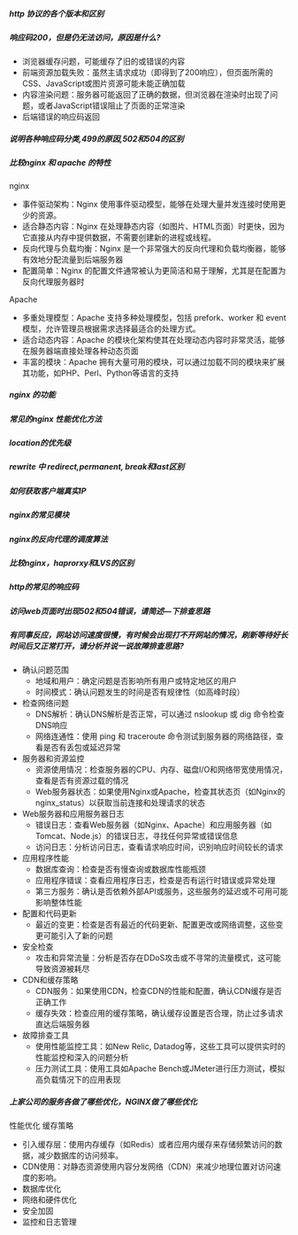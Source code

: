 ##### http 协议的各个版本和区别

#####  响应码200，但是仍无法访问，原因是什么?
* 浏览器缓存问题，可能缓存了旧的或错误的内容
* 前端资源加载失败：虽然主请求成功（即得到了200响应），但页面所需的CSS、JavaScript或图片资源可能未能正确加载
* 内容渲染问题：服务器可能返回了正确的数据，但浏览器在渲染时出现了问题，或者JavaScript错误阻止了页面的正常渲染
* 后端错误的响应码返回

##### 说明各种响应码分类,499的原因,502和504的区别

##### 比较nginx 和 apache 的特性
nginx
  * 事件驱动架构：Nginx 使用事件驱动模型，能够在处理大量并发连接时使用更少的资源。
  * 适合静态内容：Nginx 在处理静态内容（如图片、HTML页面）时更快，因为它直接从内存中提供数据，不需要创建新的进程或线程。
  * 反向代理与负载均衡：Nginx 是一个非常强大的反向代理和负载均衡器，能够有效地分配流量到后端服务器
  * 配置简单：Nginx 的配置文件通常被认为更简洁和易于理解，尤其是在配置为反向代理服务器时

Apache
  * 多重处理模型：Apache 支持多种处理模型，包括 prefork、worker 和 event 模型，允许管理员根据需求选择最适合的处理方式。
  * 适合动态内容：Apache 的模块化架构使其在处理动态内容时非常灵活，能够在服务器端直接处理各种动态页面
  * 丰富的模块：Apache 拥有大量可用的模块，可以通过加载不同的模块来扩展其功能，如PHP、Perl、Python等语言的支持

##### nginx 的功能

##### 常见的nginx 性能优化方法

##### location的优先级

##### rewrite 中 redirect,permanent, break和last区别

##### 如何获取客户端真实IP

##### nginx的常见模块

##### nginx的反向代理的调度算法

#####  比较nginx，haprorxy和LVS的区别

##### http的常见的响应码

#####  访问web页面时出现502和504错误，请简述—下排查思路

#####  有同事反应，网站访问速度很慢，有时候会出现打不开网站的情况，刷新等待好长时间后又正常打开，请分析并说一说故障排查思路?

* 确认问题范围
  * 地域和用户：确定问题是否影响所有用户或特定地区的用户
  * 时间模式：确认问题发生的时间是否有规律性（如高峰时段）
* 检查网络问题
  * DNS解析：确认DNS解析是否正常，可以通过 nslookup 或 dig 命令检查DNS响应
  * 网络连通性：使用 ping 和 traceroute 命令测试到服务器的网络路径，查看是否有丢包或延迟异常
* 服务器和资源监控
  * 资源使用情况：检查服务器的CPU、内存、磁盘I/O和网络带宽使用情况，查看是否有资源过载的情况
  * Web服务器状态：如果使用Nginx或Apache，检查其状态页（如Nginx的 nginx_status）以获取当前连接和处理请求的状态
* Web服务器和应用服务器日志
  * 错误日志：查看Web服务器（如Nginx、Apache）和应用服务器（如Tomcat、Node.js）的错误日志，寻找任何异常或错误信息
  * 访问日志：分析访问日志，查看请求响应时间，识别响应时间较长的请求
* 应用程序性能
  * 数据库查询：检查是否有慢查询或数据库性能瓶颈
  * 应用程序错误：查看应用程序日志，检查是否有运行时错误或异常处理
  * 第三方服务：确认是否依赖外部API或服务，这些服务的延迟或不可用可能影响整体性能
* 配置和代码更新
  * 最近的变更：检查是否有最近的代码更新、配置更改或网络调整，这些变更可能引入了新的问题
* 安全检查
  * 攻击和异常流量：分析是否存在DDoS攻击或不寻常的流量模式，这可能导致资源被耗尽
* CDN和缓存策略
  * CDN服务：如果使用CDN，检查CDN的性能和配置，确认CDN缓存是否正确工作
  * 缓存失效：检查应用的缓存策略，确认缓存设置是否合理，防止过多请求直达后端服务器
* 故障排查工具
  * 使用性能监控工具：如New Relic, Datadog等，这些工具可以提供实时的性能监控和深入的问题分析
  * 压力测试工具：使用工具如Apache Bench或JMeter进行压力测试，模拟高负载情况下的应用表现

#####  上家公司的服务各做了哪些优化，NGINX做了哪些优化

性能优化
缓存策略
  * 引入缓存层：使用内存缓存（如Redis）或者应用内缓存来存储频繁访问的数据，减少数据库的访问频率。
  * CDN使用：对静态资源使用内容分发网络（CDN）来减少地理位置对访问速度的影响。
* 数据库优化
* 网络和硬件优化
* 安全加固
* 监控和日志管理
